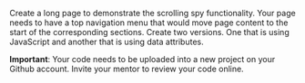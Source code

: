 Create a long page to demonstrate the scrolling spy functionality. Your page needs to have 
a top navigation menu that would move page content to the start of the corresponding sections.
Create two versions. One that is using JavaScript and another that is using data attributes.

**Important**: Your code needs to be uploaded into a new project on your Github account. Invite your mentor to review your code online.
